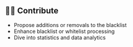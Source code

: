 ## 👨‍💻 Contribute

- Propose additions or removals to the blacklist
- Enhance blacklist or whitelist processing
- Dive into statistics and data analytics
